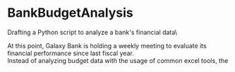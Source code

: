 # BankBudgetAnalysis
Drafting a Python script to analyze a bank's financial data\

At this point, Galaxy Bank is holding a weekly meeting to evaluate its financial performance since last fiscal year.\
Instead of analyzing budget data with the usage of common excel tools, the 
